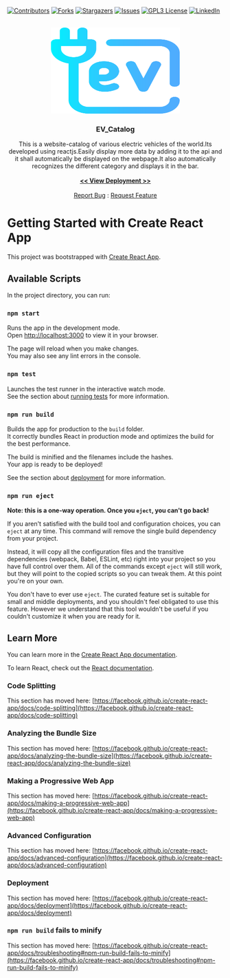 <div id="top"></div>


<!-- PROJECT SHIELDS -->
<!--
-->

[![Contributors][contributors-shield]][contributors-url]
[![Forks][forks-shield]][forks-url]
[![Stargazers][stars-shield]][stars-url]
[![Issues][issues-shield]][issues-url]
[![GPL3 License][license-shield]][license-url]
[![LinkedIn][linkedin-shield]][linkedin-url]



<!-- PROJECT LOGO -->
<br />
<div align="center">
  <a href="https://github.com/VENGENCE7/EV_Catalog">
    <img src="public/EV.ico" alt="Logo" width="300" height="200">
  </a>

<h3 align="center">EV_Catalog</h3>

  <p align="center">
    This is a website-catalog of various electric vehicles of the world.Its developed using reactjs.Easily display more data by adding it to the api and it shall automatically be displayed on the webpage.It also automatically recognizes the different category and displays it in the bar.
    <br />
    <br />
    <a href="https://vengence7.github.io/EV_Catalog/"><strong> << View Deployment >></strong></a>
    <br />
    <br />
    <a href="https://github.com/VENGENCE7/EV_Catalog/issues">Report Bug</a>
     : 
    <a href="https://github.com/VENGENCE7/EV_Catalog/issues">Request Feature</a>
  </p>
</div>



# Getting Started with Create React App

This project was bootstrapped with [Create React App](https://github.com/facebook/create-react-app).

## Available Scripts

In the project directory, you can run:

### `npm start`

Runs the app in the development mode.\
Open [http://localhost:3000](http://localhost:3000) to view it in your browser.

The page will reload when you make changes.\
You may also see any lint errors in the console.

### `npm test`

Launches the test runner in the interactive watch mode.\
See the section about [running tests](https://facebook.github.io/create-react-app/docs/running-tests) for more information.

### `npm run build`

Builds the app for production to the `build` folder.\
It correctly bundles React in production mode and optimizes the build for the best performance.

The build is minified and the filenames include the hashes.\
Your app is ready to be deployed!

See the section about [deployment](https://facebook.github.io/create-react-app/docs/deployment) for more information.

### `npm run eject`

**Note: this is a one-way operation. Once you `eject`, you can't go back!**

If you aren't satisfied with the build tool and configuration choices, you can `eject` at any time. This command will remove the single build dependency from your project.

Instead, it will copy all the configuration files and the transitive dependencies (webpack, Babel, ESLint, etc) right into your project so you have full control over them. All of the commands except `eject` will still work, but they will point to the copied scripts so you can tweak them. At this point you're on your own.

You don't have to ever use `eject`. The curated feature set is suitable for small and middle deployments, and you shouldn't feel obligated to use this feature. However we understand that this tool wouldn't be useful if you couldn't customize it when you are ready for it.

## Learn More

You can learn more in the [Create React App documentation](https://facebook.github.io/create-react-app/docs/getting-started).

To learn React, check out the [React documentation](https://reactjs.org/).

### Code Splitting

This section has moved here: [https://facebook.github.io/create-react-app/docs/code-splitting](https://facebook.github.io/create-react-app/docs/code-splitting)

### Analyzing the Bundle Size

This section has moved here: [https://facebook.github.io/create-react-app/docs/analyzing-the-bundle-size](https://facebook.github.io/create-react-app/docs/analyzing-the-bundle-size)

### Making a Progressive Web App

This section has moved here: [https://facebook.github.io/create-react-app/docs/making-a-progressive-web-app](https://facebook.github.io/create-react-app/docs/making-a-progressive-web-app)

### Advanced Configuration

This section has moved here: [https://facebook.github.io/create-react-app/docs/advanced-configuration](https://facebook.github.io/create-react-app/docs/advanced-configuration)

### Deployment

This section has moved here: [https://facebook.github.io/create-react-app/docs/deployment](https://facebook.github.io/create-react-app/docs/deployment)

### `npm run build` fails to minify

This section has moved here: [https://facebook.github.io/create-react-app/docs/troubleshooting#npm-run-build-fails-to-minify](https://facebook.github.io/create-react-app/docs/troubleshooting#npm-run-build-fails-to-minify)


<!-- MARKDOWN LINKS & IMAGES -->
<!-- https://www.markdownguide.org/basic-syntax/#reference-style-links -->

[contributors-shield]: https://img.shields.io/github/contributors/VENGENCE7/EV_Catalog.svg?style=for-the-badge
[contributors-url]: https://github.com/VENGENCE7/EV_Catalog/graphs/contributors

[forks-shield]: https://img.shields.io/github/forks/VENGENCE7/EV_Catalog.svg?style=for-the-badge
[forks-url]: https://github.com/VENGENCE7/EV_Catalog/network/members

[stars-shield]: https://img.shields.io/github/stars/VENGENCE7/EV_Catalog.svg?style=for-the-badge
[stars-url]: https://github.com/VENGENCE7/EV_Catalog/stargazers

[issues-shield]: https://img.shields.io/github/issues/VENGENCE7/EV_Catalog.svg?style=for-the-badge
[issues-url]: https://github.com/VENGENCE7/EV_Catalog/issues

[license-shield]: https://img.shields.io/github/license/VENGENCE7/EV_Catalog.svg?style=for-the-badge
[license-url]: https://github.com/VENGENCE7/EV_Catalog/blob/main/LICENSE.txt

[linkedin-shield]: https://img.shields.io/badge/-LinkedIn-black.svg?style=for-the-badge&logo=linkedin&colorB=555
[linkedin-url]: https://linkedin.com/in/bhavish-anand-2113a6206

